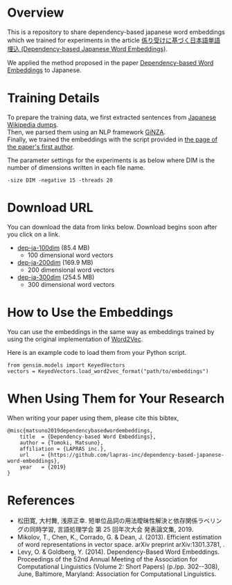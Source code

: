 # Overview
This is a repository to share dependency-based japanese word embeddings which we trained for experiments in the article [係り受けに基づく日本語単語埋込 (Dependency-based Japanese Word Embeddings)](https://ai-lab.lapras.com/nlp/japanese-word-embedding/).

We applied the method proposed in the paper [Dependency-based Word Embeddings](https://www.aclweb.org/anthology/P14-2050) to Japanese.  

# Training Details

To prepare the training data, we first extracted sentences from [Japanese Wikipedia dumps](https://dumps.wikimedia.org/jawiki/).  
Then, we parsed them using an NLP framework [GiNZA](https://github.com/megagonlabs/ginza).  
Finally, we trained the embeddings with the script provided in [the page of the paper's first author](https://levyomer.wordpress.com/2014/04/25/dependency-based-word-embeddings/).  

The parameter settings for the experiments is as below where DIM is the number of dimensions written in each file name.
```
-size DIM -negative 15 -threads 20
```

# Download URL
You can download the data from links below.
Download begins soon after you click on a link.

- [dep-ja-100dim](https://ailab-dependency-based-japanese-word-embeddings.s3-ap-northeast-1.amazonaws.com/Embeddings/dep-ja-100dim) (85.4 MB)
  - 100 dimensional word vectors
- [dep-ja-200dim](https://ailab-dependency-based-japanese-word-embeddings.s3-ap-northeast-1.amazonaws.com/Embeddings/dep-ja-200dim) (169.9 MB)
  - 200 dimensional word vectors
- [dep-ja-300dim](https://ailab-dependency-based-japanese-word-embeddings.s3-ap-northeast-1.amazonaws.com/Embeddings/dep-ja-300dim) (254.5 MB)
  - 300 dimensional word vectors

# How to Use the Embeddings
You can use the embeddings in the same way as embeddings trained by using the original implementation of [Word2Vec](https://code.google.com/archive/p/word2vec/).

Here is an example code to load them from your Python script.

```
from gensim.models import KeyedVectors
vectors = KeyedVectors.load_word2vec_format("path/to/embeddings")
```

# When Using Them for Your Research
When writing your paper using them, please cite this bibtex,


    @misc{matsuno2019dependencybasedwordembeddings,  
        title  = {Dependency-based Word Embeddings},  
        author = {Tomoki, Matsuno},  
        affiliation = {LAPRAS inc.},
        url    = {https://github.com/lapras-inc/dependency-based-japanese-word-embeddings},  
        year   = {2019}  
    }  

# References
- 松田寛, 大村舞, 浅原正幸. 短単位品詞の用法曖昧性解決と依存関係ラベリングの同時学習, 言語処理学会 第 25 回年次大会 発表論文集, 2019.  
- Mikolov, T., Chen, K., Corrado, G. & Dean, J. (2013). Efficient estimation of word representations in vector space. arXiv preprint arXiv:1301.3781, .  
- Levy, O. & Goldberg, Y. (2014). Dependency-Based Word Embeddings. Proceedings of the 52nd Annual Meeting of the Association for Computational Linguistics (Volume 2: Short Papers) (p./pp. 302--308), June, Baltimore, Maryland: Association for Computational Linguistics.  
